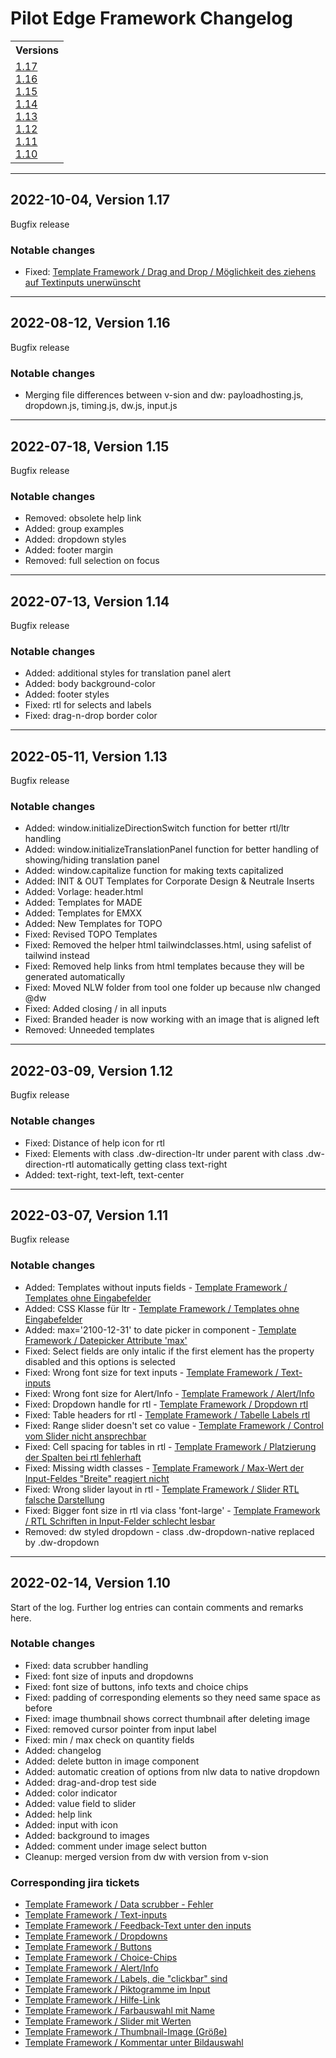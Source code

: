 # Pilot Edge Framework Changelog

<table>
  <tr>
    <th colspan="3">Versions</th>
  </tr>
  <tr>
    <td valign="top">
      <a href="#1.17">1.17</a><br/>
      <a href="#1.16">1.16</a><br/>
      <a href="#1.15">1.15</a><br/>
      <a href="#1.14">1.14</a><br/>
      <a href="#1.13">1.13</a><br/>
      <a href="#1.12">1.12</a><br/>
      <a href="#1.11">1.11</a><br/>
      <a href="#1.10">1.10</a><br/>
    </td>
  </tr>
</table>
<!------------------------------------------------------------------------------->
<hr />
<a id="1.17"></a>

## 2022-10-04, Version 1.17

Bugfix release

### Notable changes

- Fixed: [Template Framework / Drag and Drop / Möglichkeit des ziehens auf Textinputs unerwünscht](https://jira.dw.com/browse/DIANA-1550)

<!------------------------------------------------------------------------------->
<hr />
<a id="1.16"></a>

## 2022-08-12, Version 1.16

Bugfix release

### Notable changes

- Merging file differences between v-sion and dw: payloadhosting.js, dropdown.js, timing.js, dw.js, input.js

<!------------------------------------------------------------------------------->
<hr />
<a id="1.15"></a>

## 2022-07-18, Version 1.15

Bugfix release

### Notable changes

- Removed: obsolete help link
- Added: group examples
- Added: dropdown styles
- Added: footer margin
- Removed: full selection on focus

<!------------------------------------------------------------------------------->
<hr />
<a id="1.14"></a>

## 2022-07-13, Version 1.14

Bugfix release

### Notable changes

- Added: additional styles for translation panel alert
- Added: body background-color
- Added: footer styles
- Fixed: rtl for selects and labels
- Fixed: drag-n-drop border color

<!------------------------------------------------------------------------------->
<hr />
<a id="1.13"></a>

## 2022-05-11, Version 1.13

Bugfix release

### Notable changes
* Added: window.initializeDirectionSwitch function for better rtl/ltr handling
* Added: window.initializeTranslationPanel function for better handling of showing/hiding translation panel
* Added: window.capitalize function for making texts capitalized
* Added: INIT & OUT Templates for Corporate Design & Neutrale Inserts
* Added: Vorlage: header.html
* Added: Templates for MADE
* Added: Templates for EMXX
* Added: New Templates for TOPO
* Fixed: Revised TOPO Templates
* Fixed: Removed the helper html tailwindclasses.html, using safelist of tailwind instead
* Fixed: Removed help links from html templates because they will be generated automatically
* Fixed: Moved NLW folder from tool one folder up because nlw changed @dw
* Fixed: Added closing / in all inputs
* Fixed: Branded header is now working with an image that is aligned left
* Removed: Unneeded templates

<!------------------------------------------------------------------------------->
<hr />
<a id="1.12"></a>

## 2022-03-09, Version 1.12

Bugfix release

### Notable changes
* Fixed: Distance of help icon for rtl
* Fixed: Elements with class .dw-direction-ltr under parent with class .dw-direction-rtl automatically getting class text-right
* Added: text-right, text-left, text-center

<!------------------------------------------------------------------------------->
<hr />
<a id="1.11"></a>

## 2022-03-07, Version 1.11

Bugfix release

### Notable changes
* Added: Templates without inputs fields - [Template Framework / Templates ohne Eingabefelder](https://jira.dw.com/browse/DIANA-817)
* Added: CSS Klasse für ltr - [Template Framework / Templates ohne Eingabefelder](https://jira.dw.com/browse/DIANA-1210)
* Added: max='2100-12-31' to date picker in component - [Template Framework / Datepicker Attribute 'max'](https://jira.dw.com/browse/DIANA-1214)
* Fixed: Select fields are only intalic if the first element has the property disabled and this options is selected
* Fixed: Wrong font size for text inputs - [Template Framework / Text-inputs](https://jira.dw.com/browse/DIANA-811)
* Fixed: Wrong font size for Alert/Info - [Template Framework / Alert/Info](https://jira.dw.com/browse/DIANA-816)
* Fixed: Dropdown handle for rtl - [Template Framework / Dropdown rtl](https://jira.dw.com/browse/DIANA-1211)
* Fixed: Table headers for rtl - [Template Framework / Tabelle Labels rtl](https://jira.dw.com/browse/DIANA-1212)
* Fixed: Range slider doesn't set co value - [Template Framework / Control vom Slider nicht ansprechbar](https://jira.dw.com/browse/DIANA-1213)
* Fixed: Cell spacing for tables in rtl - [Template Framework / Platzierung der Spalten bei rtl fehlerhaft](https://jira.dw.com/browse/DIANA-1215)
* Fixed: Missing width classes - [Template Framework / Max-Wert der Input-Feldes "Breite" reagiert nicht](https://jira.dw.com/browse/DIANA-1216)
* Fixed: Wrong slider layout in rtl - [Template Framework / Slider RTL falsche Darstellung](https://jira.dw.com/browse/DIANA-1218)
* Fixed: Bigger font size in rtl via class 'font-large' - [Template Framework / RTL Schriften in Input-Felder schlecht lesbar](https://jira.dw.com/browse/DIANA-1219)
* Removed: dw styled dropdown - class .dw-dropdown-native replaced by .dw-dropdown

<hr />
<a id="1.10"></a>

## 2022-02-14, Version 1.10

Start of the log. Further log entries can contain comments and remarks here.

### Notable changes
* Fixed: data scrubber handling
* Fixed: font size of inputs and dropdowns
* Fixed: font size of buttons, info texts and choice chips
* Fixed: padding of corresponding elements so they need same space as before
* Fixed: image thumbnail shows correct thumbnail after deleting image
* Fixed: removed cursor pointer from input label
* Fixed: min / max check on quantity fields
* Added: changelog
* Added: delete button in image component
* Added: automatic creation of options from nlw data to native dropdown
* Added: drag-and-drop test side
* Added: color indicator
* Added: value field to slider
* Added: help link
* Added: input with icon
* Added: background to images
* Added: comment under image select button
* Cleanup: merged version from dw with version from v-sion

### Corresponding jira tickets
* [Template Framework / Data scrubber - Fehler](https://jira.dw.com/browse/DIANA-801)
* [Template Framework / Text-inputs](https://jira.dw.com/browse/DIANA-811)
* [Template Framework / Feedback-Text unter den inputs](https://jira.dw.com/browse/DIANA-812)
* [Template Framework / Dropdowns](https://jira.dw.com/browse/DIANA-813)
* [Template Framework / Buttons](https://jira.dw.com/browse/DIANA-814)
* [Template Framework / Choice-Chips](https://jira.dw.com/browse/DIANA-815)
* [Template Framework / Alert/Info](https://jira.dw.com/browse/DIANA-816)
* [Template Framework / Labels, die "clickbar" sind](https://jira.dw.com/browse/DIANA-855)
* [Template Framework / Piktogramme im Input](https://jira.dw.com/browse/DIANA-818)
* [Template Framework / Hilfe-Link](https://jira.dw.com/browse/DIANA-819)
* [Template Framework / Farbauswahl mit Name](https://jira.dw.com/browse/DIANA-820)
* [Template Framework / Slider mit Werten](https://jira.dw.com/browse/DIANA-823)
* [Template Framework / Thumbnail-Image (Größe)](https://jira.dw.com/browse/DIANA-868)
* [Template Framework / Kommentar unter Bildauswahl](https://jira.dw.com/browse/DIANA-821)